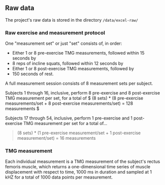 ## Raw data

The project's raw data is stored in the directory `/data/excel-raw/`

### Raw exercise and measurement protocol 

One "measurement set" or just "set" consists of, in order:
- Either 1 or 8 pre-exercise TMG measurements, followed within 15 seconds by
- 8 reps of incline squats, followed within 12 seconds by
- Either 1 or 8 post-exercise TMG measurements, followed by
- 150 seconds of rest.

A full measurement session consists of 8 measurement sets per subject.

Subjects 1 through 16, inclusive, perform 8 pre-exercise and 8 post-exercise
TMG measurement per set, for a total of $ (8 sets) * (8 pre-exercise
measurements/set + 8 post-exercise measurements/set) = 128 measurements $

Subjects 17 through 54, inclusive, perform 1 pre-exercise and 1 post-exercise
TMG measurement per set for a total of... 

> (8 sets) * (1 pre-exercise measurement/set + 1 post-exercise measurement/set) = 16 measurements

### TMG measurement

Each individual measurement is a TMG measurement of the subject's rectus
femoris muscle, which returns a one-dimensional time series of muscle
displacement with respect to time, 1000 ms in duration and sampled at 1 kHZ for
a total of 1000 data points per measurement.
